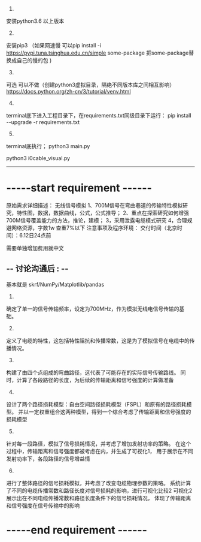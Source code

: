 1.
安装python3.6 以上版本

2. 
安装pip3 
（如果网速慢 可以pip install -i https://pypi.tuna.tsinghua.edu.cn/simple some-package  把some-package替换成自己的慢的包 )

3.
可选  可以不做（创建python3虚拟目录，隔绝不同版本库之间相互影响）
https://docs.python.org/zh-cn/3/tutorial/venv.html

4.

terminal底下进入工程目录下，在requirements.txt同级目录下运行：
pip install --upgrade -r requirements.txt

5.
terminal底执行；
python3 main.py

python3 i0cable_visual.py



-------------------



# -----start requirement ------

原始需求详细描述：
无线信号模拟
1、700M信号在弯曲巷道的传输特性模拟研究，特性图，数据，数据曲线，公式，公式推导；
2、重点在探索研究如何增强700M信号覆盖能力的方法，推论，建模；
3，采用泄露电缆模式研究
4，合理规避网络资源，字数1w 查重7%以下
注意事项及程序环境：
交付时间（北京时间）：6.12日24点前

需要单独增加费用就中文


## -- 讨论沟通后 : --

基本就是 skrf/NumPy/Matplotlib/pandas

1.
确定了单一的信号传输频率，设定为700MHz，作为模拟无线电信号传输的基础。

2.
定义了电缆的特性，这包括特性阻抗和传播常数，这是为了模拟信号在电缆中的传播情况。

3.
构建了由四个点组成的弯曲路径，这代表了可能存在的实际信号传输路线。
同时，计算了各段路径的长度，为后续的传输距离和信号强度的计算做准备

4.
设计了两个路径损耗模型：自由空间路径损耗模型（FSPL）和原有的路径损耗模型。
并以一定权重组合这两种模型，得到一个综合考虑了传输距离和信号强度的损耗模型

5.
针对每一段路径，模拟了信号损耗情况，并考虑了增加发射功率的策略。
在这个过程中，传输距离和信号强度都被考虑在内，并生成了可视化1，
用于展示在不同发射功率下，各段路径的信号增益情

6.
进行了整体路径的信号损耗模拟，并考虑了改变电缆物理参数的策略。
系统计算了不同的电缆传播常数和路径长度对信号损耗的影响，进行可视化比较2
可视化2展示出在不同电缆传播常数和路径长度条件下的信号损耗情况，
体现了传输距离和信号强度在信号传输中的影响




# -----end   requirement ------